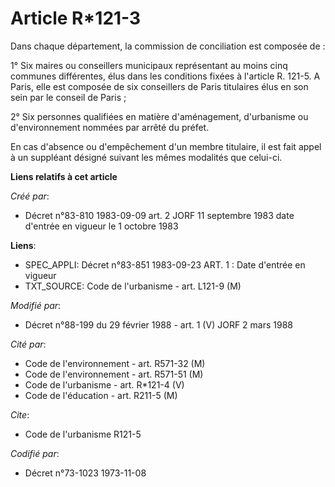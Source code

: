 # Article R*121-3

Dans chaque département, la commission de conciliation est composée de :

1° Six maires ou conseillers municipaux représentant au moins cinq communes différentes, élus dans les conditions fixées à
l'article R. 121-5. A Paris, elle est composée de six conseillers de Paris titulaires élus en son sein par le conseil de
Paris ;

2° Six personnes qualifiées en matière d'aménagement, d'urbanisme ou d'environnement nommées par arrêté du préfet.

En cas d'absence ou d'empêchement d'un membre titulaire, il est fait appel à un suppléant désigné suivant les mêmes modalités
que celui-ci.

**Liens relatifs à cet article**

_Créé par_:

  - Décret n°83-810 1983-09-09 art. 2 JORF 11 septembre 1983 date d'entrée en vigueur le 1 octobre 1983

**Liens**:

  - SPEC_APPLI: Décret n°83-851 1983-09-23 ART. 1 : Date d'entrée en vigueur
  - TXT_SOURCE: Code de l'urbanisme - art. L121-9 (M)

_Modifié par_:

  - Décret n°88-199 du 29 février 1988 - art. 1 (V) JORF 2 mars 1988

_Cité par_:

  - Code de l'environnement - art. R571-32 (M)
  - Code de l'environnement - art. R571-51 (M)
  - Code de l'urbanisme - art. R*121-4 (V)
  - Code de l'éducation - art. R211-5 (M)

_Cite_:

  - Code de l'urbanisme R121-5

_Codifié par_:

  - Décret n°73-1023 1973-11-08
